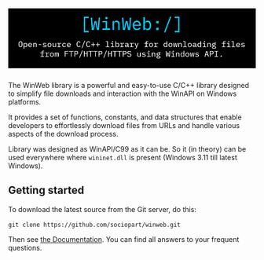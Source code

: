# ![WinWeb](/docs/resources/ww-logo.png)

The WinWeb library is a powerful and easy-to-use C/C++ library designed to
simplify file downloads and interaction with the WinAPI on Windows platforms. 

It provides a set of functions, constants, and data structures that enable
developers to effortlessly download files from URLs and handle various aspects
of the download process.

Library was designed as WinAPI/C99 as it can be. So it (in theory) can be used
everywhere where `wininet.dll` is present (Windows 3.11 till latest Windows).

## Getting started

To download the latest source from the Git server, do this:
```
git clone https://github.com/sociopart/winweb.git
```

Then see [the Documentation](/docs/0-docs.md). 
You can find all answers to your frequent questions.
